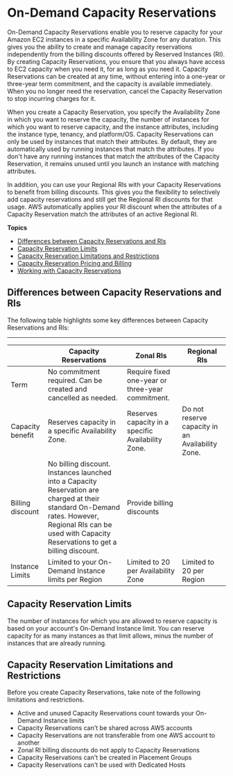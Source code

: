 # On\-Demand Capacity Reservations<a name="ec2-capacity-reservations"></a>

On\-Demand Capacity Reservations enable you to reserve capacity for your Amazon EC2 instances in a specific Availability Zone for any duration\. This gives you the ability to create and manage capacity reservations independently from the billing discounts offered by Reserved Instances \(RI\)\. By creating Capacity Reservations, you ensure that you always have access to EC2 capacity when you need it, for as long as you need it\. Capacity Reservations can be created at any time, without entering into a one\-year or three\-year term commitment, and the capacity is available immediately\. When you no longer need the reservation, cancel the Capacity Reservation to stop incurring charges for it\.

When you create a Capacity Reservation, you specify the Availability Zone in which you want to reserve the capacity, the number of instances for which you want to reserve capacity, and the instance attributes, including the instance type, tenancy, and platform/OS\. Capacity Reservations can only be used by instances that match their attributes\. By default, they are automatically used by running instances that match the attributes\. If you don't have any running instances that match the attributes of the Capacity Reservation, it remains unused until you launch an instance with matching attributes\.

In addition, you can use your Regional RIs with your Capacity Reservations to benefit from billing discounts\. This gives you the flexibility to selectively add capacity reservations and still get the Regional RI discounts for that usage\. AWS automatically applies your RI discount when the attributes of a Capacity Reservation match the attributes of an active Regional RI\.

**Topics**
+ [Differences between Capacity Reservations and RIs](#capacity-reservations-differences)
+ [Capacity Reservation Limits](#capacity-reservations-limits)
+ [Capacity Reservation Limitations and Restrictions](#capacity-reservations-limitations)
+ [Capacity Reservation Pricing and Billing](capacity-reservations-pricing-biling.md)
+ [Working with Capacity Reservations](capacity-reservations-using.md)

## Differences between Capacity Reservations and RIs<a name="capacity-reservations-differences"></a>

The following table highlights some key differences between Capacity Reservations and RIs:


****  

|  | Capacity Reservations | Zonal RIs | Regional RIs | 
| --- | --- | --- | --- | 
| Term | No commitment required\. Can be created and cancelled as needed\. | Require fixed one\-year or three\-year commitment\. | 
| Capacity benefit | Reserves capacity in a specific Availability Zone\. | Reserves capacity in a specific Availability Zone\. | Do not reserve capacity in an Availability Zone\. | 
| Billing discount | No billing discount\. Instances launched into a Capacity Reservation are charged at their standard On\-Demand rates\. However, Regional RIs can be used with Capacity Reservations to get a billing discount\. | Provide billing discounts | 
| Instance Limits | Limited to your On\-Demand Instance limits per Region | Limited to 20 per Availability Zone | Limited to 20 per Region | 

## Capacity Reservation Limits<a name="capacity-reservations-limits"></a>

The number of instances for which you are allowed to reserve capacity is based on your account's On\-Demand Instance limit\. You can reserve capacity for as many instances as that limit allows, minus the number of instances that are already running\.

## Capacity Reservation Limitations and Restrictions<a name="capacity-reservations-limitations"></a>

Before you create Capacity Reservations, take note of the following limitations and restrictions\.
+ Active and unused Capacity Reservations count towards your On\-Demand Instance limits
+ Capacity Reservations can't be shared across AWS accounts
+ Capacity Reservations are not transferable from one AWS account to another
+ Zonal RI billing discounts do not apply to Capacity Reservations
+ Capacity Reservations can't be created in Placement Groups
+ Capacity Reservations can't be used with Dedicated Hosts